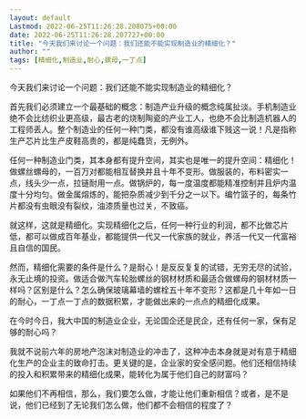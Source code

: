 ```yaml
---
layout: default
Lastmod: 2022-06-25T11:26:28.208075+00:00
date: 2022-06-25T11:26:28.207727+00:00
title: "今天我们来讨论一个问题：我们还能不能实现制造业的精细化？"
author: ""
tags: [精细化,制造业,耐心,螺母,一丁点]
---
```


今天我们来讨论一个问题：我们还能不能实现制造业的精细化？

首先我们必须建立一个最基础的概念：制造产业升级的概念纯属扯淡。手机制造业绝不会比纺织业更高级，最古老的烧制陶瓷的产业工人，也绝不会比制造机器人的工程师丢人。整个制造业的任何一种门类，都没有谁高级谁下贱这一说！凡是指称生产芯片比生产皮鞋高贵的，都是纯蠢货，无例外。

任何一种制造业门类，其本身都有提升空间，其实也是唯一的提升空间：精细化！做螺丝螺母的，一百万对都能相互替换并且十年不变形。做服装的，布料密实一点，线头少一点，拉链耐用一点。做锅炉的，每一度温度都能精准控制并且炉内温度十分均匀。做金属熔炼的，能把杂质减少到千分之一以下。编竹篮子的，每条竹片都没有虫眼没有裂纹，油漆质量也过关，不致癌。

就这样，这就是精细化。实现精细化之后，任何一种行业的利润，都不比做芯片低，都可以做成百年基业，都能提供一代又一代家族的就业，养活一代又一代富裕且自信的国民。

然而，精细化需要的条件是什么？是耐心！是反反复复的试错，无穷无尽的试验，永无止境的投资。做适合做汽车轮胎螺丝的钢材材质和最适合做螺母的钢材材质一样吗？区别是什么？怎么确保玻璃幕墙的螺栓五十年不变形？这都是几十年如一日的耐心，一丁点一丁点的数据积累，才能做出来的一点点的精细化成果。

在今时今日，我大中国的制造业企业，无论国企还是民企，还有任何一家，保有足够的耐心吗？

我就不说前六年的房地产泡沫对制造业的冲击了，这种冲击本身就是对有意于精细化生产的企业主的致命打击。更关键的是，企业家的安全感问题。他们还相信持续的投入和积累带来的精细化成果，能转化为属于他们自己的财富吗？

如果他们不再相信，那么，我们要怎么做，才能让他们重新相信？或者，是不是说，他们已经到了无论我们怎么做，他们都不会相信的程度了？

